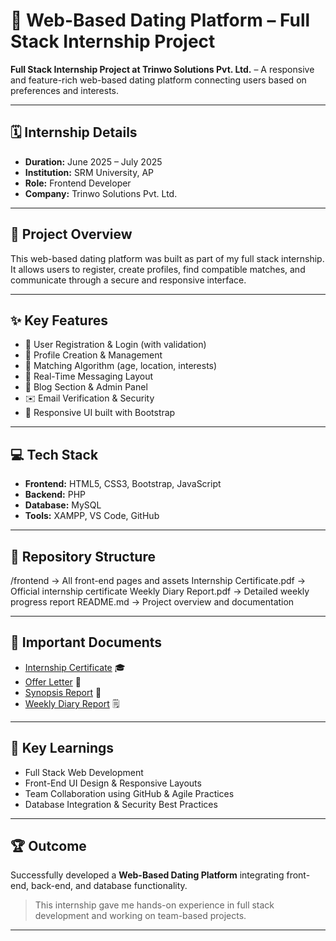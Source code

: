 # 💖 Web-Based Dating Platform – Full Stack Internship Project

**Full Stack Internship Project at Trinwo Solutions Pvt. Ltd.** – A responsive and feature-rich web-based dating platform connecting users based on preferences and interests.  

---

## 🗓 Internship Details
- **Duration:** June 2025 – July 2025  
- **Institution:** SRM University, AP  
- **Role:** Frontend Developer  
- **Company:** Trinwo Solutions Pvt. Ltd.  

---

## 🚀 Project Overview
This web-based dating platform was built as part of my full stack internship. It allows users to register, create profiles, find compatible matches, and communicate through a secure and responsive interface.


---


## ✨ Key Features
- 📝 User Registration & Login (with validation)  
- 👤 Profile Creation & Management  
- 💞 Matching Algorithm (age, location, interests)  
- 💬 Real-Time Messaging Layout  
- 📰 Blog Section & Admin Panel  
- ✉️ Email Verification & Security  
- 📱 Responsive UI built with Bootstrap  

---

## 💻 Tech Stack
- **Frontend:** HTML5, CSS3, Bootstrap, JavaScript  
- **Backend:** PHP  
- **Database:** MySQL  
- **Tools:** XAMPP, VS Code, GitHub  

---

## 📂 Repository Structure
/frontend → All front-end pages and assets
Internship Certificate.pdf → Official internship certificate
Weekly Diary Report.pdf → Detailed weekly progress report
README.md → Project overview and documentation


---

## 📄 Important Documents
- [Internship Certificate](./Internship%20Certificate-MD%20JUNAID.pdf) 🎓  
- [Offer Letter](./Junaid%20Offer%20Letter.pdf) 📝  
- [Synopsis Report](./synopsis%20report.pdf) 📑  
- [Weekly Diary Report](./Weekly%20Diary%20Report%20-%20Shaik%20Mohammed%20Junaid.pdf) 🗒️  

---

## 🧠 Key Learnings
- Full Stack Web Development  
- Front-End UI Design & Responsive Layouts  
- Team Collaboration using GitHub & Agile Practices  
- Database Integration & Security Best Practices  

---

## 🏆 Outcome
Successfully developed a **Web-Based Dating Platform** integrating front-end, back-end, and database functionality.  

> This internship gave me hands-on experience in full stack development and working on team-based projects.  

---
